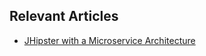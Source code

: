 ## Relevant Articles

- [JHipster with a Microservice Architecture](https://www.baeldung.com/jhipster-microservices)
